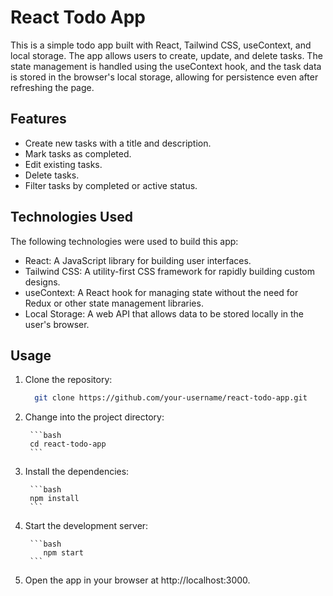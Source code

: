 # React Todo App

This is a simple todo app built with React, Tailwind CSS, useContext, and local storage. The app allows users to create, update, and delete tasks. The state management is handled using the useContext hook, and the task data is stored in the browser's local storage, allowing for persistence even after refreshing the page.

## Features

- Create new tasks with a title and description.
- Mark tasks as completed.
- Edit existing tasks.
- Delete tasks.
- Filter tasks by completed or active status.

## Technologies Used

The following technologies were used to build this app:

- React: A JavaScript library for building user interfaces.
- Tailwind CSS: A utility-first CSS framework for rapidly building custom designs.
- useContext: A React hook for managing state without the need for Redux or other state management     libraries.
- Local Storage: A web API that allows data to be stored locally in the user's browser.

## Usage

1. Clone the repository:
    
    ```bash
      git clone https://github.com/your-username/react-todo-app.git
    ```
    
2. Change into the project directory:
        
        ```bash
        cd react-todo-app
        ```
3. Install the dependencies:
        
        ```bash
        npm install
        ```
4. Start the development server:
        
        ```bash
           npm start
        ```
5. Open the app in your browser at http://localhost:3000.


